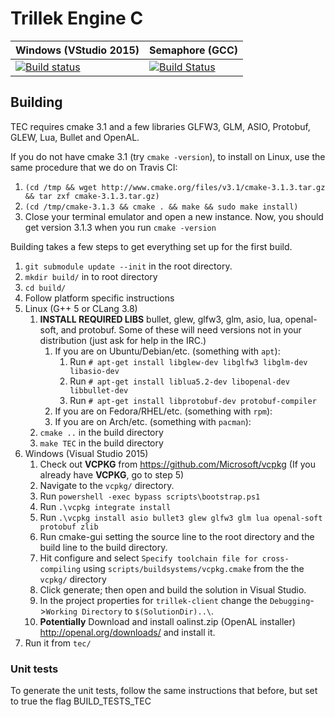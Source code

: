 # Trillek Engine C
| Windows (VStudio 2015)  | Semaphore (GCC) |
|-------------------------|-----------------|
| [![Build status](https://ci.appveyor.com/api/projects/status/809xi9ukwo7sgsip?svg=true)](https://ci.appveyor.com/project/adam4813/tec-hem9u) | [![Build Status](https://semaphoreci.com/api/v1/adam4813/trillek-team-tec/branches/master/shields_badge.svg)](https://semaphoreci.com/adam4813/trillek-team-tec) |


## Building
TEC requires cmake 3.1 and a few libraries GLFW3, GLM, ASIO, Protobuf, GLEW, Lua, Bullet and OpenAL.

If you do not have cmake 3.1 (try `cmake -version`), to install on Linux, use the same procedure that we do on Travis CI:

1. `(cd /tmp && wget http://www.cmake.org/files/v3.1/cmake-3.1.3.tar.gz && tar zxf cmake-3.1.3.tar.gz)`
2. `(cd /tmp/cmake-3.1.3 && cmake . && make && sudo make install)`
3. Close your terminal emulator and open a new instance. Now, you should get version 3.1.3 when you run `cmake -version`

Building takes a few steps to get everything set up for the first build.

1. `git submodule update --init` in the root directory.
2. `mkdir build/` in to root directory
3. `cd build/`
4. Follow platform specific instructions 
  1. Linux (G++ 5 or CLang 3.8)
       1. **INSTALL REQUIRED LIBS** bullet, glew, glfw3, glm, asio, lua, openal-soft, and protobuf. Some of these will need versions not in your distribution (just ask for help in the IRC.)
            1. If you are on Ubuntu/Debian/etc. (something with `apt`):
                1. Run `# apt-get install libglew-dev libglfw3 libglm-dev libasio-dev`
                2. Run `# apt-get install liblua5.2-dev libopenal-dev  libbullet-dev`
                3. Run `# apt-get install libprotobuf-dev protobuf-compiler`
            2. If you are on Fedora/RHEL/etc. (something with `rpm`):
            3. If you are on Arch/etc. (something with `pacman`):
       2. `cmake ..` in the build directory
       3. `make TEC` in the build directory
  2. Windows (Visual Studio 2015)
     1. Check out **VCPKG** from https://github.com/Microsoft/vcpkg (If you already have **VCPKG**, go to step 5)
     2. Navigate to the `vcpkg/` directory.
     3. Run `powershell -exec bypass scripts\bootstrap.ps1`
     4. Run `.\vcpkg integrate install`
     5. Run `.\vcpkg install asio bullet3 glew glfw3 glm lua openal-soft protobuf zlib`
     6. Run cmake-gui setting the source line to the root directory and the build line to the build directory.
     7. Hit configure and select `Specify toolchain file for cross-compiling` using `scripts/buildsystems/vcpkg.cmake` from the the `vcpkg/` directory
     8. Click generate; then open and build the solution in Visual Studio.
     9. In the project properties for `trillek-client` change the `Debugging`->`Working Directory` to `$(SolutionDir)..\`.
     10. **Potentially** Download and install oalinst.zip (OpenAL installer) http://openal.org/downloads/ and install it.
5. Run it from `tec/`

### Unit tests
To generate the unit tests, follow the same instructions that before, but set to true the flag BUILD_TESTS_TEC
